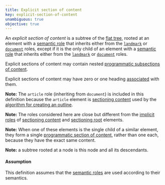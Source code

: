 ```yaml
---
title: Explicit section of content
key: explicit-section-of-content
unambiguous: true
objective: true
---
```


An _explicit section of content_ is a subtree of the [flat tree][], rooted at an element with a [semantic role][] that inherits either from the [`landmark`][landmark] or [`document`][document] roles, except if it is the only child of an element with a [semantic role][] that inherits either from the [`landmark`][landmark] or [`document`][document] roles.

Explicit sections of content may contain nested [programmatic subsections of content][programmatic section of content].

Explicit sections of content may have zero or one heading [associated][] with them.

**Note:** The `article` role (inheriting from `document`) is included in this definition because the `article` element is [sectioning content][] used by the [algorithm for creating an outline][outline algorithm].

**Note:** The roles considered here are close but different from the [implicit roles][] of [sectioning content][] and [sectioning root][] elements.

**Note:** When one of these elements is the single child of a similar element, they form a single [programmatic section of content][], rather than one each, because they have the exact same content.

**Note:** a subtree rooted at a node is this node and all its descendants.

#### Assumption

This definition assumes that the [semantic roles][semantic role] are used according to their semantics.

[associated]: #heading-section-association 'Definition of association between headings and sections'
[document]: https://www.w3.org/TR/wai-aria-1.1/#document 'The document role'
[flat tree]: https://drafts.csswg.org/css-scoping/#flat-tree 'Definition of flat tree'
[implicit roles]: #implicit-role 'Definition of implicit role'
[landmark]: https://www.w3.org/TR/wai-aria-1.1/#landmark 'The landmark role'
[outline algorithm]: https://html.spec.whatwg.org/multipage/sections.html#outlines 'Definition of outline'
[programmatic section of content]: #programmatic-section-of-content 'Definition of programmatic section of content'
[sectioning content]: https://html.spec.whatwg.org/multipage/dom.html#sectioning-content 'Definition of sectioning content'
[sectioning root]: https://html.spec.whatwg.org/multipage/sections.html#sectioning-root 'Definition of sectioning root'
[semantic role]: #semantic-role 'Definition of semantic role'
